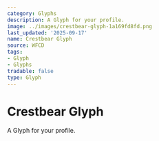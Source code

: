```yaml
---
category: Glyphs
description: A Glyph for your profile.
image: ../images/crestbear-glyph-1a169fd8fd.png
last_updated: '2025-09-17'
name: Crestbear Glyph
source: WFCD
tags:
- Glyph
- Glyphs
tradable: false
type: Glyph
---
```


# Crestbear Glyph

A Glyph for your profile.

